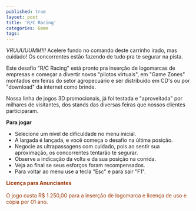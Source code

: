 ```yaml
---
published: true
layout: post
title: 'R/C Racing'
categories: Game
tags: 
---
```

<span style="font-style: italic;">VRUUUUUMM!!!</span> Acelere fundo no comando deste carrinho irado, mas cuidado! Os concorrentes estão fazendo de tudo pra te segurar na pista.

Este desafio "R/C Racing" está pronto pra inserção de logomarcas de empresas e começar a divertir novos "pilotos virtuais", em "Game Zones" montados em feiras do setor agropecuário e ser distribuído em CD's ou por "download" da internet como brinde.



Nossa linha de jogos 3D promocionais, já foi testada e "aproveitada" por milhares de visitantes, dos stands das diversas feiras que nossos clientes participaram.

<a href="{{ site.baseurl }}/wp-content/uploads/2005/10/rcracing4.jpg">
</a>
 <a href="{{ site.baseurl }}/wp-content/uploads/2005/10/rcracing3.jpg">
</a>
 


<span style="font-weight: bold;">Para jogar</span>

- Selecione um nível de dificuldade no menu inicial.
- A largada é lançada, e você começa o desafio na última posição.
- Negocie as ultrapassagens com cuidado, pois ao sentir sua aproximação, os concorrentes tentarão te segurar.
- Observe a indicação da volta e da sua posição na corrida.
- Veja ao final se seus esforços foram recompensados.
- Para voltar ao menu use a tecla "Esc" e para sair "F1".

<span style="color: #993300; font-weight: bold;">Licença para Anunciantes</span><br style="color: #993300;" /><br style="color: #993300;" /><span style="color: #993300;">O jogo custa R$ 1.250,00 para a inserção de logomarca e licença de uso e cópia por 01 ano.</span>

